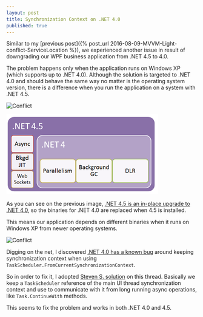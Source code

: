 ```yaml
---
layout: post
title: Synchronization Context on .NET 4.0
published: true
---
```


Similar to my [previous post]({% post_url 2016-08-09-MVVM-Light-conflict-ServiceLocation %}), we experienced another issue in result of downgrading our WPF business application from .NET 4.5 to 4.0.

The problem happens only when the application runs on Windows XP (which supports up to .NET 4.0). Although the solution is targeted to .NET 4.0 and should behave the same way no matter is the operating system version, there is a difference when you run the application on a system with .NET 4.5.

![Conflict]({{site.baseurl}}/images/in-place-upgrade-net45.png)

![Conflict](../images/in-place-upgrade-net45.png)

As you can see on the previous image, [.NET 4.5 is an in-place upgrade to .NET 4.0](http://www.hanselman.com/blog/NETVersioningAndMultiTargetingNET45IsAnInplaceUpgradeToNET40.aspx), so the binaries for .NET 4.0 are replaced when 4.5 is installed.

This means our application depends on different binaries when it runs on Windows XP from newer operating systems.

![Conflict]({{site.baseurl}}/images/dll-hell.jpg)

Digging on the net, I discovered [.NET 4.0 has a known bug](https://social.msdn.microsoft.com/Forums/vstudio/en-US/629d5524-c8db-466f-bc27-0ced11b441ba/taskcontinuewith-from-wcf-client-call-has-no-synchronizationcontext?forum=wcf) around keeping synchronization context when using `TaskScheduler.FromCurrentSynchronizationContext`.

So in order to fix it, I adopted [Steven S. solution](http://stackoverflow.com/questions/4659257/how-can-synchronizationcontext-current-of-the-main-thread-become-null-in-a-windo) on this thread. Basically we keep a `TaskScheduler` reference of the main UI thread synchronization context and use to communicate with it from long running async operations, like `Task.ContinueWith` methods.  

This seems to fix the problem and works in both .NET 4.0 and 4.5.
